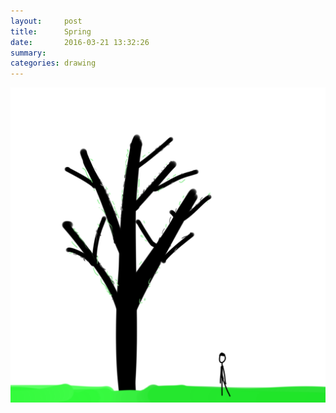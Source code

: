 ```yaml
---
layout:     post
title:      Spring
date:       2016-03-21 13:32:26
summary:    
categories: drawing
---
```

![Spring](/images/diary/Spring.png "Hey, there.")

